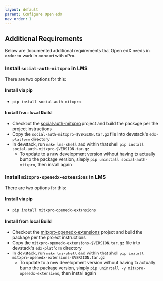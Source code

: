 ```yaml
---
layout: default
parent: Configure Open edX
nav_order: 1
---
```


## Additional Requirements

Below are documented additional requirements that Open edX needs in order to work in concert with xPro.

### Install `social-auth-mitxpro` in LMS

There are two options for this:

#### Install via pip

- `pip install social-auth-mitxpro`

#### Install from local Build

- Checkout the [social-auth-mitxpro](https://github.com/mitodl/social-auth-mitxpro) project and build the package per the project instructions
- Copy the `social-auth-mitxpro-$VERSION.tar.gz` file into devstack's `edx-platform` directory
- In devstack, run `make lms-shell` and within that shell `pip install social-auth-mitxpro-$VERSION.tar.gz`
  - To update to a new development version without having to actually bump the package version, simply `pip uninstall social-auth-mitxpro`, then install again

### Install `mitxpro-openedx-extensions` in LMS

There are two options for this:

#### Install via pip

- `pip install mitxpro-openedx-extensions`

#### Install from local Build

- Checkout the [mitxpro-openedx-extensions](https://github.com/mitodl/mitxpro-openedx-extensions) project and build the package per the project instructions
- Copy the `mitxpro-openedx-extensions-$VERSION.tar.gz` file into devstack's `edx-platform` directory
- In devstack, run `make lms-shell` and within that shell `pip install mitxpro-openedx-extensions-$VERSION.tar.gz`
  - To update to a new development version without having to actually bump the package version, simply `pip uninstall -y mitxpro-openedx-extensions`, then install again
